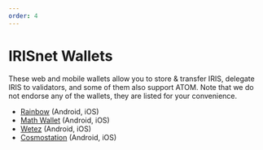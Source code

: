 ```yaml
---
order: 4
---
```


# IRISnet Wallets

These web and mobile wallets allow you to store & transfer IRIS, delegate IRIS to validators, and some of them also support ATOM. Note that we do not endorse any of the wallets, they are listed for your convenience.

- [Rainbow](https://www.rainbow.one/) (Android, iOS)
- [Math Wallet](http://www.mathwallet.org/en/) (Android, iOS)
- [Wetez](https://www.wetez.io/pc/homepage) (Android, iOS)
- [Cosmostation](https://www.cosmostation.io/) (Android, iOS)
